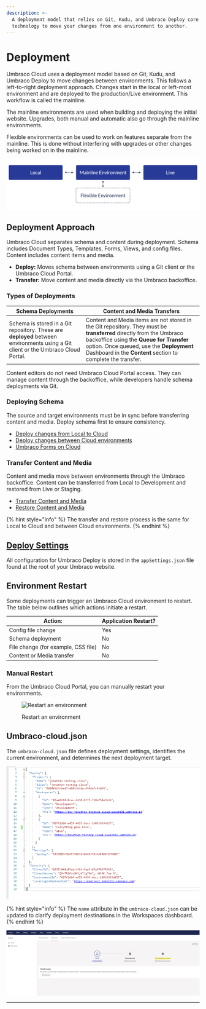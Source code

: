 ```yaml
---
description: >-
  A deployment model that relies on Git, Kudu, and Umbraco Deploy core
  technology to move your changes from one environment to another.
---
```


# Deployment

Umbraco Cloud uses a deployment model based on Git, Kudu, and Umbraco Deploy to move changes between environments. This follows a left-to-right deployment approach. Changes start in the local or left-most environment and are deployed to the production/Live environment. This workflow is called the mainline.

The mainline environments are used when building and deploying the initial website. Upgrades, both manual and automatic also go through the mainline environments.

Flexible environments can be used to work on features separate from the mainline. This is done without interfering with upgrades or other changes being worked on in the mainline.

![Left to right model](images/left-to-right-approach.png)

## Deployment Approach

Umbraco Cloud separates schema and content during deployment. Schema includes Document Types, Templates, Forms, Views, and config files. Content includes content items and media.

* **Deploy:** Moves schema between environments using a Git client or the Umbraco Cloud Portal.
* **Transfer:** Move content and media directly via the Umbraco backoffice.

### Types of Deployments

| Schema Deployments                                                                                                                | Content and Media Transfers                                                                                                                                                                                                                                                 |
| --------------------------------------------------------------------------------------------------------------------------------- | --------------------------------------------------------------------------------------------------------------------------------------------------------------------------------------------------------------------------------------------------------------------------- |
| Schema is stored in a Git repository. These are **deployed** between environments using a Git client or the Umbraco Cloud Portal. | Content and Media items are not stored in the Git repository. They must be **transferred** directly from the Umbraco backoffice using the **Queue for Transfer** option. Once queued, use the **Deployment** Dashboard in the **Content** section to complete the transfer. |

Content editors do not need Umbraco Cloud Portal access. They can manage content through the backoffice, while developers handle schema deployments via Git.

### Deploying Schema

The source and target environments must be in sync before transferring content and media. Deploy schema first to ensure consistency.

* [Deploy changes from Local to Cloud](local-to-cloud.md)
* [Deploy changes between Cloud environments](cloud-to-cloud.md)
* [Umbraco Forms on Cloud](../../../expand-your-projects-capabilities/cloud-extensions/umbraco-forms-on-cloud.md)

### Transfer Content and Media

Content and media move between environments through the Umbraco backoffice. Content can be transferred from Local to Development and restored from Live or Staging.

* [Transfer Content and Media](content-transfer.md)
* [Restore Content and Media](restoring-content/)

{% hint style="info" %}
The transfer and restore process is the same for Local to Cloud and between Cloud environments.
{% endhint %}

## [Deploy Settings](https://docs.umbraco.com/umbraco-deploy/deploy-settings)

All configuration for Umbraco Deploy is stored in the `appSettings.json` file found at the root of your Umbraco website.

## Environment Restart

Some deployments can trigger an Umbraco Cloud environment to restart. The table below outlines which actions initiate a restart.

| Action:                             | Application Restart? |
| ----------------------------------- | -------------------- |
| Config file change                  | Yes                  |
| Schema deployment                   | No                   |
| File change (for example, CSS file) | No                   |
| Content or Media transfer           | No                   |

### Manual Restart

From the Umbraco Cloud Portal, you can manually restart your environments.

<figure><img src="../../../.gitbook/assets/image (38).png" alt="Restart an environment"><figcaption><p>Restart an environment</p></figcaption></figure>

## Umbraco-cloud.json

The `umbraco-cloud.json` file defines deployment settings, identifies the current environment, and determines the next deployment target.

![Clone dialog](images/Umbraco-cloud-json.png)

{% hint style="info" %}
The `name` attribute in the `umbraco-cloud.json` can be updated to clarify deployment destinations in the Workspaces dashboard.
{% endhint %}

![clone dialog](images/change-env-name-v8.png)

***
